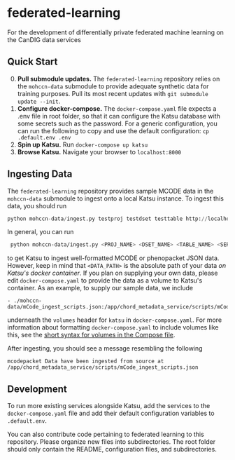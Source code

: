 # federated-learning
For the development of differentially private federated machine learning on the CanDIG data services

## Quick Start

0. **Pull submodule updates.** The `federated-learning` repository relies on the `mohccn-data` submodule to provide adequate synthetic data for training purposes. Pull its most recent updates with `git submodule update --init`.
1. **Configure docker-compose.** The `docker-compose.yaml` file expects a .env file in root folder, so that it can configure the Katsu database with some secrets such as the password. For a generic configuration, you can run the following to copy and use the default configuration: `cp .default.env .env`
2. **Spin up Katsu.** Run `docker-compose up katsu`
3. **Browse Katsu.** Navigate your browser to `localhost:8000`

## Ingesting Data

The `federated-learning` repository provides sample MCODE data in the `mohccn-data` submodule to ingest onto a local Katsu instance. To ingest this data, you should run
 ```python
 python mohccn-data/ingest.py testproj testdset testtable http://localhost:8000 /app/chord_metadata_service/scripts/mCode_ingest_scripts.json mcodepacket
 ```

 In general, you can run 
 ```bash
  python mohccn-data/ingest.py <PROJ_NAME> <DSET_NAME> <TABLE_NAME> <SERVER_ADDR> <DATA_PATH> <DATA_TYPE>
 ```
 to get Katsu to ingest well-formatted MCODE or phenopacket JSON data. However, keep in mind that `<DATA_PATH>` is the absolute path of your data _on Katsu's docker container_. If you plan on supplying your own data, please edit `docker-compose.yaml` to provide the data as a volume to Katsu's container. As an example, to supply our sample data, we include
 ```
- ./mohccn-data/mCode_ingest_scripts.json:/app/chord_metadata_service/scripts/mCode_ingest_scripts.json
 ```
 underneath the `volumes` header for `katsu` in `docker-compose.yaml`. For more information about formatting `docker-compose.yaml` to include volumes like this, see the [short syntax for volumes in the Compose file](https://docs.docker.com/compose/compose-file/compose-file-v3/#volumes).

 After ingesting, you should see a message resembling the following
 ```
 mcodepacket Data have been ingested from source at /app/chord_metadata_service/scripts/mCode_ingest_scripts.json
 ```

## Development

To run more existing services alongside Katsu, add the services to the `docker-compose.yaml` file and add their default configuration variables to `.default.env`.

You can also contribute code pertaining to federated learning to this repository. Please organize new files into subdirectories. The root folder should only contain the README, configuration files, and subdirectories.

